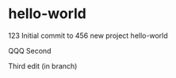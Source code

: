 # hello-world
123
Initial 
commit to 
456
new project hello-world

QQQ Second

Third edit (in branch)
